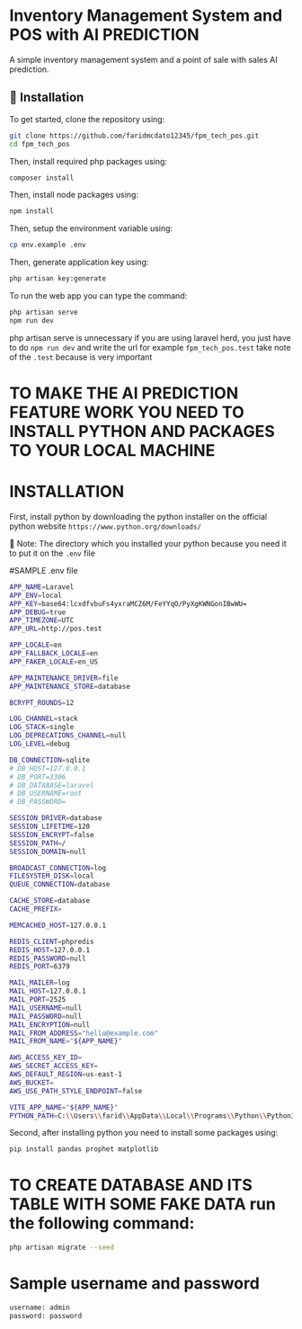 # Inventory Management System and POS with AI PREDICTION

A simple inventory management system and a point of sale with sales AI prediction.

## 🚀 Installation

To get started, clone the repository using:

```sh
git clone https://github.com/faridmcdato12345/fpm_tech_pos.git
cd fpm_tech_pos
```
Then, install required php packages using:

```sh
composer install
```
Then, install node packages using:

```sh
npm install
```
Then, setup the environment variable using:

```sh
cp env.example .env
```
Then, generate application key using:

```sh
php artisan key:generate
```
To run the web app you can type the command:

```sh
php artisan serve
npm run dev
```
php artisan serve is unnecessary if you are using laravel herd, you just have to do `npm run dev` and write the url for example `fpm_tech_pos.test` take note of the `.test` because is very important

# TO MAKE THE AI PREDICTION FEATURE WORK YOU NEED TO INSTALL PYTHON AND PACKAGES TO YOUR LOCAL MACHINE

# INSTALLATION

First, install python by downloading the python installer on the official python website `https://www.python.org/downloads/`

📌 Note: The directory which you installed your python because you need it to put it on the `.env` file

#SAMPLE .env file
```sh
APP_NAME=Laravel
APP_ENV=local
APP_KEY=base64:lcxdfvbuFs4yxraMCZ6M/FeYYqO/PyXgKWNGonIBwWU=
APP_DEBUG=true
APP_TIMEZONE=UTC
APP_URL=http://pos.test

APP_LOCALE=en
APP_FALLBACK_LOCALE=en
APP_FAKER_LOCALE=en_US

APP_MAINTENANCE_DRIVER=file
APP_MAINTENANCE_STORE=database

BCRYPT_ROUNDS=12

LOG_CHANNEL=stack
LOG_STACK=single
LOG_DEPRECATIONS_CHANNEL=null
LOG_LEVEL=debug

DB_CONNECTION=sqlite
# DB_HOST=127.0.0.1
# DB_PORT=3306
# DB_DATABASE=laravel
# DB_USERNAME=root
# DB_PASSWORD=

SESSION_DRIVER=database
SESSION_LIFETIME=120
SESSION_ENCRYPT=false
SESSION_PATH=/
SESSION_DOMAIN=null

BROADCAST_CONNECTION=log
FILESYSTEM_DISK=local
QUEUE_CONNECTION=database

CACHE_STORE=database
CACHE_PREFIX=

MEMCACHED_HOST=127.0.0.1

REDIS_CLIENT=phpredis
REDIS_HOST=127.0.0.1
REDIS_PASSWORD=null
REDIS_PORT=6379

MAIL_MAILER=log
MAIL_HOST=127.0.0.1
MAIL_PORT=2525
MAIL_USERNAME=null
MAIL_PASSWORD=null
MAIL_ENCRYPTION=null
MAIL_FROM_ADDRESS="hello@example.com"
MAIL_FROM_NAME="${APP_NAME}"

AWS_ACCESS_KEY_ID=
AWS_SECRET_ACCESS_KEY=
AWS_DEFAULT_REGION=us-east-1
AWS_BUCKET=
AWS_USE_PATH_STYLE_ENDPOINT=false

VITE_APP_NAME="${APP_NAME}"
PYTHON_PATH=C:\\Users\\farid\\AppData\\Local\\Programs\\Python\\Python313\\python.exe
```
Second, after installing python you need to install some packages using:

```sh
pip install pandas prophet matplotlib
```

# TO CREATE DATABASE AND ITS TABLE WITH SOME FAKE DATA run the following command:

```sh
php artisan migrate --seed
```

# Sample username and password

```sh
username: admin
password: password
```


